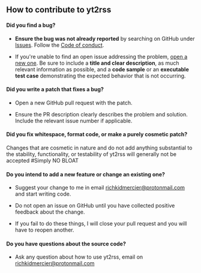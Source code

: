 ## How to contribute to yt2rss

#### **Did you find a bug?**

* **Ensure the bug was not already reported** by searching on GitHub under [Issues](https://github.com/undergroundmanPr0/yt2rss/issues). Follow the [Code of conduct](https://github.com/undergroundmanPr0/yt2rss/blob/main/CODE_OF_CONDUCT.md).

* If you're unable to find an open issue addressing the problem, [open a new one](https://github.com/undergroundmanPr0/yt2rss/issues/new/choose). Be sure to include a **title and clear description**, as much relevant information as possible, and a **code sample** or an **executable test case** demonstrating the expected behavior that is not occurring.

#### **Did you write a patch that fixes a bug?**

* Open a new GitHub pull request with the patch.

* Ensure the PR description clearly describes the problem and solution. Include the relevant issue number if applicable.

#### **Did you fix whitespace, format code, or make a purely cosmetic patch?**

Changes that are cosmetic in nature and do not add anything substantial to the stability, functionality, or testability of yt2rss will generally not be accepted #Simply NO BLOAT

#### **Do you intend to add a new feature or change an existing one?**

* Suggest your change to me in email richkidmercier@protonmail.com and start writing code.

* Do not open an issue on GitHub until you have collected positive feedback about the change.

* If you fail to do these things, I will close your pull request and you will have to reopen another.

#### **Do you have questions about the source code?**

* Ask any question about how to use yt2rss, email on richkidmercier@protonmail.com
